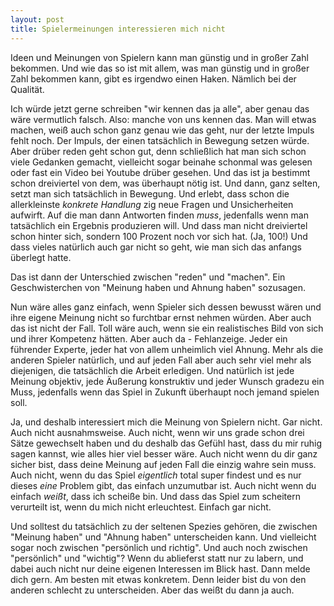 ```yaml
---
layout: post
title: Spielermeinungen interessieren mich nicht
---
```


Ideen und Meinungen von Spielern kann man günstig und in großer Zahl bekommen. Und wie das so ist mit allem, was man günstig und in großer Zahl bekommen kann, gibt es irgendwo einen Haken. Nämlich bei der Qualität.

Ich würde jetzt gerne schreiben "wir kennen das ja alle", aber genau das wäre vermutlich falsch. Also: manche von uns kennen das. Man will etwas machen, weiß auch schon ganz genau wie das geht, nur der letzte Impuls fehlt noch. Der Impuls, der einen tatsächlich in Bewegung setzen würde. Aber drüber reden geht schon gut, denn schließlich hat man sich schon viele Gedanken gemacht, vielleicht sogar beinahe schonmal was gelesen oder fast ein Video bei Youtube drüber gesehen. Und das ist ja bestimmt schon dreiviertel von dem, was überhaupt nötig ist.
Und dann, ganz selten, setzt man sich tatsächlich in Bewegung. Und erlebt, dass schon die allerkleinste *konkrete Handlung* zig neue Fragen und Unsicherheiten aufwirft. Auf die man dann Antworten finden *muss*, jedenfalls wenn man tatsächlich ein Ergebnis produzieren will. Und dass man nicht dreiviertel schon hinter sich, sondern 100 Prozent noch vor sich hat. (Ja, 100!) Und dass vieles natürlich auch gar nicht so geht, wie man sich das anfangs überlegt hatte.

Das ist dann der Unterschied zwischen "reden" und "machen". Ein Geschwisterchen von "Meinung haben und Ahnung haben" sozusagen.

Nun wäre alles ganz einfach, wenn Spieler sich dessen bewusst wären und ihre eigene Meinung nicht so furchtbar ernst nehmen würden. Aber auch das ist nicht der Fall. Toll wäre auch, wenn sie ein realistisches Bild von sich und ihrer Kompetenz hätten. Aber auch da - Fehlanzeige. Jeder ein führender Experte, jeder hat von allem unheimlich viel Ahnung. Mehr als die anderen Spieler natürlich, und auf jeden Fall aber auch sehr viel mehr als diejenigen, die tatsächlich die Arbeit erledigen. Und natürlich ist jede Meinung objektiv, jede Äußerung konstruktiv und jeder Wunsch gradezu ein Muss, jedenfalls wenn das Spiel in Zukunft überhaupt noch jemand spielen soll.

Ja, und deshalb interessiert mich die Meinung von Spielern nicht. Gar nicht. Auch nicht ausnahmsweise. Auch nicht, wenn wir uns grade schon drei Sätze gewechselt haben und du deshalb das Gefühl hast, dass du mir ruhig sagen kannst, wie alles hier viel besser wäre. Auch nicht wenn du dir ganz sicher bist, dass deine Meinung auf jeden Fall die einzig wahre sein muss. Auch nicht, wenn du das Spiel *eigentlich* total super findest und es nur dieses *eine* Problem gibt, das einfach unzumutbar ist. Auch nicht wenn du einfach *weißt*, dass ich scheiße bin. Und dass das Spiel zum scheitern verurteilt ist, wenn du mich nicht erleuchtest. Einfach gar nicht.

Und solltest du tatsächlich zu der seltenen Spezies gehören, die zwischen "Meinung haben" und "Ahnung haben" unterscheiden kann. Und vielleicht sogar noch zwischen "persönlich und richtig". Und auch noch zwischen "persönlich" und "wichtig"? Wenn du ablieferst statt nur zu labern, und dabei auch nicht nur deine eigenen Interessen im Blick hast. Dann melde dich gern. Am besten mit etwas konkretem. Denn leider bist du von den anderen schlecht zu unterscheiden. Aber das weißt du dann ja auch.
